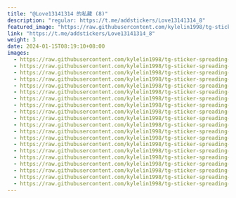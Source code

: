```yaml
---
title: "@Love13141314 的私藏 (8)"
description: "regular: https://t.me/addstickers/Love13141314_8"
featured_image: "https://raw.githubusercontent.com/kylelin1998/tg-sticker-spreading-worldwide-images/main/img/dc7f2a8c-a16e-4de4-9e5b-fafd49528c8c.jpg"
link: "https://t.me/addstickers/Love13141314_8"
weight: 3
date: 2024-01-15T08:19:10+08:00
images:
  - https://raw.githubusercontent.com/kylelin1998/tg-sticker-spreading-worldwide-images/main/img/dc7f2a8c-a16e-4de4-9e5b-fafd49528c8c.jpg
  - https://raw.githubusercontent.com/kylelin1998/tg-sticker-spreading-worldwide-images/main/img/f218f5af-4c03-4152-95f1-4c59d2a820f9.jpg
  - https://raw.githubusercontent.com/kylelin1998/tg-sticker-spreading-worldwide-images/main/img/165abdd1-2e9e-4368-b7aa-0160137c3377.jpg
  - https://raw.githubusercontent.com/kylelin1998/tg-sticker-spreading-worldwide-images/main/img/3948955a-ab86-4140-bf55-3935d3eebd50.jpg
  - https://raw.githubusercontent.com/kylelin1998/tg-sticker-spreading-worldwide-images/main/img/d983c2eb-5b4b-4563-8190-f1fe56359d7d.jpg
  - https://raw.githubusercontent.com/kylelin1998/tg-sticker-spreading-worldwide-images/main/img/3f1fa123-e2cd-4fe0-b1db-293e27badb18.jpg
  - https://raw.githubusercontent.com/kylelin1998/tg-sticker-spreading-worldwide-images/main/img/c2fb31df-c787-4c50-91c5-6bd0c8a5fb1f.jpg
  - https://raw.githubusercontent.com/kylelin1998/tg-sticker-spreading-worldwide-images/main/img/9caa8b3d-b692-4e3a-8cec-dbd84a1424d0.jpg
  - https://raw.githubusercontent.com/kylelin1998/tg-sticker-spreading-worldwide-images/main/img/15ae627b-05eb-4881-8721-3cb94d11a5ca.jpg
  - https://raw.githubusercontent.com/kylelin1998/tg-sticker-spreading-worldwide-images/main/img/6e4607c5-9ee2-4ac9-8b49-3cad0ed6eb2e.jpg
  - https://raw.githubusercontent.com/kylelin1998/tg-sticker-spreading-worldwide-images/main/img/0d17855a-0fb8-4b21-84df-19b264b99e7f.jpg
  - https://raw.githubusercontent.com/kylelin1998/tg-sticker-spreading-worldwide-images/main/img/5e244846-f2e9-460b-b8eb-50f2c64c3a49.jpg
  - https://raw.githubusercontent.com/kylelin1998/tg-sticker-spreading-worldwide-images/main/img/95a400f2-705e-45db-ba94-efba10cb704d.jpg
  - https://raw.githubusercontent.com/kylelin1998/tg-sticker-spreading-worldwide-images/main/img/07a2149f-8ff8-4955-aeab-0b38dc36385e.jpg
  - https://raw.githubusercontent.com/kylelin1998/tg-sticker-spreading-worldwide-images/main/img/feab87c4-e9e9-4784-8d02-81d382ea83c7.jpg
  - https://raw.githubusercontent.com/kylelin1998/tg-sticker-spreading-worldwide-images/main/img/356198d9-d3ad-4a26-b72c-53422cc87487.jpg
  - https://raw.githubusercontent.com/kylelin1998/tg-sticker-spreading-worldwide-images/main/img/84edb89c-73a1-4d7d-bb94-64d4b35ae00f.jpg
  - https://raw.githubusercontent.com/kylelin1998/tg-sticker-spreading-worldwide-images/main/img/62dc1c5c-9988-43f8-a290-55c2958a08b5.jpg
  - https://raw.githubusercontent.com/kylelin1998/tg-sticker-spreading-worldwide-images/main/img/d1c53119-c258-49de-8be2-62c307d3d40a.jpg
  - https://raw.githubusercontent.com/kylelin1998/tg-sticker-spreading-worldwide-images/main/img/4abfd737-a80d-422f-8154-8228857663d4.jpg
---
```

